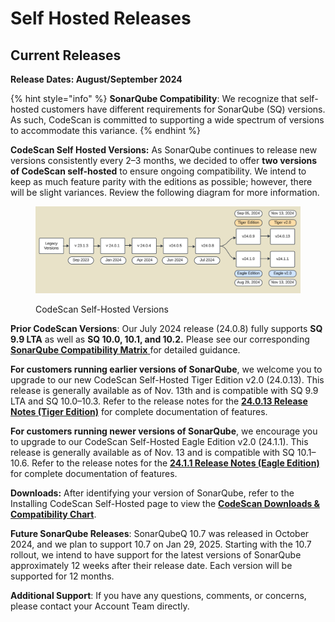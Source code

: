 # Self Hosted Releases

## Current Releases&#x20;

**Release Dates: August/September 2024**

{% hint style="info" %}
**SonarQube Compatibility**: We recognize that self-hosted customers have different requirements for SonarQube (SQ) versions. As such, CodeScan is committed to supporting a wide spectrum of versions to accommodate this variance.
{% endhint %}

**CodeScan Self Hosted Versions:** As SonarQube continues to release new versions consistently every 2–3 months, we decided to offer **two versions of CodeScan self-hosted** to ensure ongoing compatibility. We intend to keep as much feature parity with the editions as possible; however, there will be slight variances. Review the following diagram for more information.&#x20;

<figure><img src="../../../../.gitbook/assets/image (1553).png" alt=""><figcaption><p>CodeScan Self-Hosted Versions</p></figcaption></figure>

**Prior CodeScan Versions**: Our July 2024 release (24.0.8) fully supports **SQ 9.9 LTA** as well as **SQ 10.0, 10.1, and 10.2.** Please see our corresponding [**SonarQube Compatibility Matrix** ](https://knowledgebase.autorabit.com/product-guides/codescan/system-requirements-and-installation/installing-codescan-self-hosted#sonarqube-tm-download-1)for detailed guidance.

**For customers running earlier versions of SonarQube**, we welcome you to upgrade to our new CodeScan Self-Hosted Tiger Edition v2.0 (24.0.13). This release is generally available as of Nov. 13th and is compatible with SQ 9.9 LTA and SQ 10.0–10.3. Refer to the release notes for the [**24.0.13 Release Notes (Tiger Edition)**](release-notes-24.0.13-tiger-2.0.md) for complete documentation of features. &#x20;

**For customers running newer versions of SonarQube**, we encourage you to upgrade to our CodeScan Self-Hosted Eagle Edition v2.0 (24.1.1). This release is generally available as of Nov. 13 and is compatible with SQ 10.1–10.6. Refer to the release notes for the [**24.1.1 Release Notes (Eagle Edition)**](release-notes-24.1.1-eagle-2.0.md) for complete documentation of features.&#x20;

**Downloads:** After identifying your version of SonarQube, refer to the Installing CodeScan Self-Hosted page to view the [**CodeScan Downloads & Compatibility Chart**](https://knowledgebase.autorabit.com/product-guides/codescan/system-requirements-and-installation/installing-codescan-self-hosted#codescan-download-versions-and-compatibility-chart).

**Future SonarQube Releases**: SonarQubeQ 10.7 was released in October 2024, and we plan to support 10.7 on Jan 29, 2025. Starting with the 10.7 rollout, we intend to have support for the latest versions of SonarQube approximately 12 weeks after their release date. Each version will be supported for 12 months.

**Additional Support**: If you have any questions, comments, or concerns, please contact your Account Team directly.

